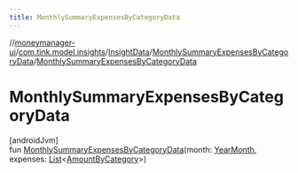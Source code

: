 ```yaml
---
title: MonthlySummaryExpensesByCategoryData
---
```

//[moneymanager-ui](../../../../index.html)/[com.tink.model.insights](../../index.html)/[InsightData](../index.html)/[MonthlySummaryExpensesByCategoryData](index.html)/[MonthlySummaryExpensesByCategoryData](-monthly-summary-expenses-by-category-data.html)



# MonthlySummaryExpensesByCategoryData



[androidJvm]\
fun [MonthlySummaryExpensesByCategoryData](-monthly-summary-expenses-by-category-data.html)(month: [YearMonth](../../../com.tink.model.time/-year-month/index.html), expenses: [List](https://kotlinlang.org/api/latest/jvm/stdlib/kotlin.collections/-list/index.html)&lt;[AmountByCategory](../../../com.tink.model.relations/-amount-by-category/index.html)&gt;)




